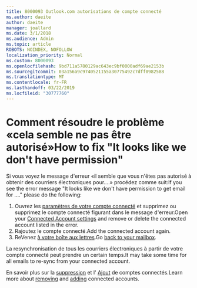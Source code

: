 ```yaml
---
title: 8000093 Outlook.com autorisations de compte connecté
ms.author: daeite
author: daeite
manager: joallard
ms.date: 3/1/2018
ms.audience: Admin
ms.topic: article
ROBOTS: NOINDEX, NOFOLLOW
localization_priority: Normal
ms.custom: 8000093
ms.openlocfilehash: 9bd711a5780129ac643ec9bf0000adf69ae2153b
ms.sourcegitcommit: 03a156a9c9740521155a30775492c7dff0982588
ms.translationtype: MT
ms.contentlocale: fr-FR
ms.lasthandoff: 03/22/2019
ms.locfileid: "30777760"
---
```

# <a name="how-to-fix-it-looks-like-we-dont-have-permission"></a><span data-ttu-id="8d3e7-102">Comment résoudre le problème «cela semble ne pas être autorisé»</span><span class="sxs-lookup"><span data-stu-id="8d3e7-102">How to fix "It looks like we don't have permission"</span></span>

<span data-ttu-id="8d3e7-103">Si vous voyez le message d'erreur «il semble que vous n'êtes pas autorisé à obtenir des courriers électroniques pour....» procédez comme suit:</span><span class="sxs-lookup"><span data-stu-id="8d3e7-103">If you see the error message "It looks like we don't have permission to get email for ...." please do the following:</span></span>

1. <span data-ttu-id="8d3e7-104">Ouvrez les [paramètres de votre compte connecté](https://outlook.live.com/mail/options/mail/accounts) et supprimez ou supprimez le compte connecté figurant dans le message d'erreur.</span><span class="sxs-lookup"><span data-stu-id="8d3e7-104">Open your [Connected Account settings](https://outlook.live.com/mail/options/mail/accounts) and remove or delete the connected account listed in the error.</span></span> 
2. <span data-ttu-id="8d3e7-105">Rajoutez le compte connecté.</span><span class="sxs-lookup"><span data-stu-id="8d3e7-105">Add the connected account again.</span></span>
3. <span data-ttu-id="8d3e7-106">ReVenez [à votre boîte aux lettres](https://outlook.live.com/mail/inbox).</span><span class="sxs-lookup"><span data-stu-id="8d3e7-106">Go [back to your mailbox](https://outlook.live.com/mail/inbox).</span></span>

<span data-ttu-id="8d3e7-107">La resynchronisation de tous les courriers électroniques à partir de votre compte connecté peut prendre un certain temps.</span><span class="sxs-lookup"><span data-stu-id="8d3e7-107">It may take some time for all emails to re-sync from your connected account.</span></span>

<span data-ttu-id="8d3e7-108">En savoir plus sur la [suppression](https://support.office.com/article/0b9a6b95-ff1b-46c1-bf60-d6b3b82c5ac8) et l' [Ajout](https://support.office.com/article/c5224df4-5885-4e79-91ba-523aa743f0ba) de comptes connectés.</span><span class="sxs-lookup"><span data-stu-id="8d3e7-108">Learn more about [removing](https://support.office.com/article/0b9a6b95-ff1b-46c1-bf60-d6b3b82c5ac8) and [adding](https://support.office.com/article/c5224df4-5885-4e79-91ba-523aa743f0ba) connected accounts.</span></span>